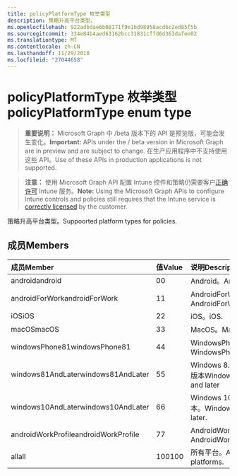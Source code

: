 ```yaml
---
title: policyPlatformType 枚举类型
description: 策略升高平台类型。
ms.openlocfilehash: 922adbdae6b08171f9e1bd98958acd6c2ed85f5b
ms.sourcegitcommit: 334e84b4aed63162bcc31831cffd6d363dafee02
ms.translationtype: MT
ms.contentlocale: zh-CN
ms.lasthandoff: 11/29/2018
ms.locfileid: "27044658"
---
```

# <a name="policyplatformtype-enum-type"></a><span data-ttu-id="e564d-103">policyPlatformType 枚举类型</span><span class="sxs-lookup"><span data-stu-id="e564d-103">policyPlatformType enum type</span></span>

> <span data-ttu-id="e564d-104">**重要说明：** Microsoft Graph 中 /beta 版本下的 API 是预览版，可能会发生变化。</span><span class="sxs-lookup"><span data-stu-id="e564d-104">**Important:** APIs under the / beta version in Microsoft Graph are in preview and are subject to change.</span></span> <span data-ttu-id="e564d-105">在生产应用程序中不支持使用这些 API。</span><span class="sxs-lookup"><span data-stu-id="e564d-105">Use of these APIs in production applications is not supported.</span></span>

> <span data-ttu-id="e564d-106">**注意：** 使用 Microsoft Graph API 配置 Intune 控件和策略仍需要客户[正确许可](https://go.microsoft.com/fwlink/?linkid=839381) Intune 服务。</span><span class="sxs-lookup"><span data-stu-id="e564d-106">**Note:** Using the Microsoft Graph APIs to configure Intune controls and policies still requires that the Intune service is [correctly licensed](https://go.microsoft.com/fwlink/?linkid=839381) by the customer.</span></span>

<span data-ttu-id="e564d-107">策略升高平台类型。</span><span class="sxs-lookup"><span data-stu-id="e564d-107">Suppoorted platform types for policies.</span></span>
## <a name="members"></a><span data-ttu-id="e564d-108">成员</span><span class="sxs-lookup"><span data-stu-id="e564d-108">Members</span></span>
|<span data-ttu-id="e564d-109">成员</span><span class="sxs-lookup"><span data-stu-id="e564d-109">Member</span></span>|<span data-ttu-id="e564d-110">值</span><span class="sxs-lookup"><span data-stu-id="e564d-110">Value</span></span>|<span data-ttu-id="e564d-111">说明</span><span class="sxs-lookup"><span data-stu-id="e564d-111">Description</span></span>|
|:---|:---|:---|
|<span data-ttu-id="e564d-112">android</span><span class="sxs-lookup"><span data-stu-id="e564d-112">android</span></span>|<span data-ttu-id="e564d-113">0</span><span class="sxs-lookup"><span data-stu-id="e564d-113">0</span></span>|<span data-ttu-id="e564d-114">Android。</span><span class="sxs-lookup"><span data-stu-id="e564d-114">Android.</span></span>|
|<span data-ttu-id="e564d-115">androidForWork</span><span class="sxs-lookup"><span data-stu-id="e564d-115">androidForWork</span></span>|<span data-ttu-id="e564d-116">1</span><span class="sxs-lookup"><span data-stu-id="e564d-116">1</span></span>|<span data-ttu-id="e564d-117">AndroidForWork。</span><span class="sxs-lookup"><span data-stu-id="e564d-117">AndroidForWork.</span></span>|
|<span data-ttu-id="e564d-118">iOS</span><span class="sxs-lookup"><span data-stu-id="e564d-118">iOS</span></span>|<span data-ttu-id="e564d-119">2</span><span class="sxs-lookup"><span data-stu-id="e564d-119">2</span></span>|<span data-ttu-id="e564d-120">iOS。</span><span class="sxs-lookup"><span data-stu-id="e564d-120">iOS.</span></span>|
|<span data-ttu-id="e564d-121">macOS</span><span class="sxs-lookup"><span data-stu-id="e564d-121">macOS</span></span>|<span data-ttu-id="e564d-122">3</span><span class="sxs-lookup"><span data-stu-id="e564d-122">3</span></span>|<span data-ttu-id="e564d-123">MacOS。</span><span class="sxs-lookup"><span data-stu-id="e564d-123">MacOS.</span></span>|
|<span data-ttu-id="e564d-124">windowsPhone81</span><span class="sxs-lookup"><span data-stu-id="e564d-124">windowsPhone81</span></span>|<span data-ttu-id="e564d-125">4</span><span class="sxs-lookup"><span data-stu-id="e564d-125">4</span></span>|<span data-ttu-id="e564d-126">WindowsPhone 8.1。</span><span class="sxs-lookup"><span data-stu-id="e564d-126">WindowsPhone 8.1.</span></span>|
|<span data-ttu-id="e564d-127">windows81AndLater</span><span class="sxs-lookup"><span data-stu-id="e564d-127">windows81AndLater</span></span>|<span data-ttu-id="e564d-128">5</span><span class="sxs-lookup"><span data-stu-id="e564d-128">5</span></span>|<span data-ttu-id="e564d-129">Windows 8.1 及更高版本</span><span class="sxs-lookup"><span data-stu-id="e564d-129">Windows 8.1 and later</span></span>|
|<span data-ttu-id="e564d-130">windows10AndLater</span><span class="sxs-lookup"><span data-stu-id="e564d-130">windows10AndLater</span></span>|<span data-ttu-id="e564d-131">6</span><span class="sxs-lookup"><span data-stu-id="e564d-131">6</span></span>|<span data-ttu-id="e564d-132">Windows 10 及更高版本。</span><span class="sxs-lookup"><span data-stu-id="e564d-132">Windows 10 and later.</span></span>|
|<span data-ttu-id="e564d-133">androidWorkProfile</span><span class="sxs-lookup"><span data-stu-id="e564d-133">androidWorkProfile</span></span>|<span data-ttu-id="e564d-134">7</span><span class="sxs-lookup"><span data-stu-id="e564d-134">7</span></span>|<span data-ttu-id="e564d-135">AndroidWorkProfile。</span><span class="sxs-lookup"><span data-stu-id="e564d-135">AndroidWorkProfile.</span></span>|
|<span data-ttu-id="e564d-136">all</span><span class="sxs-lookup"><span data-stu-id="e564d-136">all</span></span>|<span data-ttu-id="e564d-137">100</span><span class="sxs-lookup"><span data-stu-id="e564d-137">100</span></span>|<span data-ttu-id="e564d-138">所有平台。</span><span class="sxs-lookup"><span data-stu-id="e564d-138">All platforms.</span></span>|





